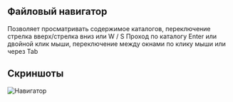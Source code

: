 ## Файловый навигатор

Позволяет просматривать содержимое каталогов, переключение стрелка вверх/стрелка вниз или W / S
Проход по каталогу Enter или двойной клик мыши, переключение между окнами по клику мыши или через Tab

## Скриншоты
![Навигатор](https://sun4-10.userapi.com/impg/ceQ1ovuaFAdkg2zLRuJg5HjvhJilQ77faOWiKw/AZVZmhCeg9s.jpg?size=708x533&quality=96&sign=371ae5c7677f1710d33edd0d7464817e&type=album)
